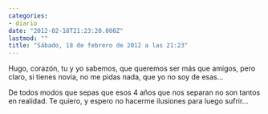```yaml
---
categories:
- diario
date: "2012-02-18T21:23:20.000Z"
lastmod: ""
title: "Sábado, 18 de febrero de 2012 a las 21:23"
---
```


Hugo, corazón, tu y yo sabemos, que queremos ser más que amigos, pero claro, si tienes novia, no me pidas nada, que yo no soy de esas...


De todos modos que sepas que esos 4 años que nos separan no son tantos en realidad. Te quiero, y espero no hacerme ilusiones para luego sufrir...